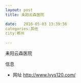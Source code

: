```yaml
--- 
layout: post 
title: 耒阳云森医院

date:   2016-05-03 13:39:56 
categories:其他  
city:郴州
  
--- 
```

   
耒阳云森医院

信息
 - 网址 http://www.lyys120.com/


